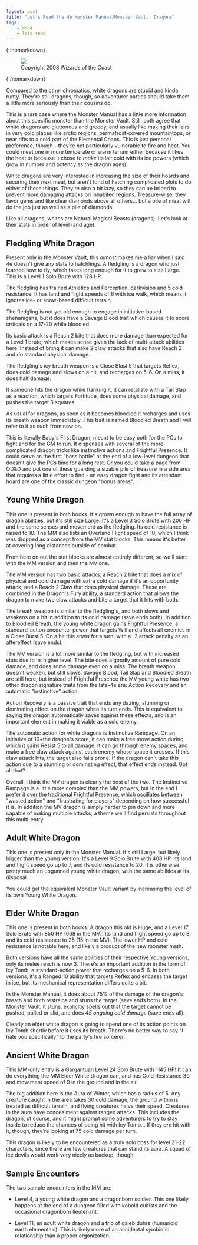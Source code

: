 ```yaml
---
layout: post
title: "Let's Read the 4e Monster Manual/Monster Vault: Dragons"
tags:
    - dnd4
    - lets-read
---
```



{::nomarkdown}
<figure class="center">
  <img src="{{ "/assets/wir-mm-4e-white-dragon.png" | absolute_url }}"/>
  <figcaption>
    Copyright 2008 Wizards of the Coast
  </figcaption>
</figure>
{:/nomarkdown}

Compared to the other chromatics, white dragons are stupid and kinda
runty. They're still dragons, though, so adventurer parties should take them a
little more seriously than their cousins do.

This is a rare case where the Monster Manual has a little more information about
this specific monster than the Monster Vault. Still, both agree that white
dragons are gluttonous and greedy, and usually like making their lairs in very
cold places like arctic regions, permafrost-covered mountaintops, or near rifts
to a cold part of the Elemental Chaos. This is just personal preference,
though - they're not particularly vulnerable to fire and heat. You could meet
one in more temperate or warm terrain either because it likes the heat or
because it chose to _make_ its lair cold with its ice powers (which grow in
number and potency as the dragon ages).

White dragons are very interested in increasing the size of their hoards and
securing their next meal, but aren't fond of hatching complicated plots to do
either of those things. They're also a bit lazy, so they can be bribed to
prevent more damaging attacks on inhabited regions. Treasure-wise, they favor
gems and like clear diamonds above all others... but a pile of meat will do the
job just as well as a pile of diamonds.

Like all dragons, whites are Natural Magical Beasts (dragons). Let's look at
their stats in order of level (and age).

## Fledgling White Dragon

Present only in the Monster Vault, this _almost_ makes me a liar when I said 4e
doesn't give any stats to hatchlings. A fledgling is a dragon who just learned
how to fly, which takes long enough for it to grow to size Large. This is a
Level 1 Solo Brute with 128 HP.

The fledgling has trained Athletics and Perception, darkvision and 5 cold
resistance. It has land and flight speeds of 6 with ice walk, which means it
ignores ice- or snow-based difficult terrain.

The fledgling is not yet old enough to engage in initiative-based shenanigans,
but it does have a Savage Blood trait which causes it to score criticals on a
17-20 while bloodied.

Its basic attack is a Reach 2 bite that does more damage than expected for a
Level 1 brute, which makes sense given the lack of multi-attack abilities
here. Instead of biting it can make 2 claw attacks that also have Reach 2 and do
standard physical damage.

The fledgling's icy breath weapon is a Close Blast 5 that targets Reflex, does
cold damage and slows on a hit, and recharges on 5-6. On a miss, it does half
damage.

It someone hits the dragon while flanking it, it can retaliate with a Tail Slap
as a reaction, which targets Fortitude, does some physical damage, and pushes
the target 3 squares.

As usual for dragons, as soon as it becomes bloodied it recharges and uses its
breath weapon immediately. This trait is named Bloodied Breath and I will refer
to it as such from now on.

This is literally Baby's First Dragon, meant to be easy both for the PCs to
fight and for the GM to run. It dispenses with several of the more complicated
dragon tricks like instinctive actions and Frightful Presence. It could serve as
the first "boss battle" at the end of a low-level dungeon that doesn't give the
PCs time for a long rest. Or you could take a page from OD&D and put one of
these guarding a sizable pile of treasure in a side area that requires a little
effort to find - an easy dragon fight and its attendant hoard are one of the
classic dungeon "bonus areas".

## Young White Dragon

This one is present in both books. It's grown enough to have the full array of
dragon abilities, but it's still size Large. It's a Level 3 Solo Brute with 200
HP and the same senses and movement as the fledgling. Its cold resistance is
raised to 10. The MM also lists an Overland Flight speed of 10, which I think
was dropped as a concept from the MV stat blocks. This means it's better at
covering long distances outside of combat.

From here on out the stat blocks are almost entirely different, so we'll start
with the MM version and then the MV one.

The MM version has two basic attacks: a Reach 2 bite that does a mix of physical
and cold damage with extra cold damage if it's an opportunity attack; and a
Reach 2 Claw that does physical damage. These are combined in the Dragon's Fury
ability, a standard action that allows the dragon to make two claw attacks and
bite a target that it hits with both.

The breath weapon is similar to the fledgling's, and both slows and weakens on a
hit in addition to its cold damage (save ends both). In addition to Bloodied
Breath, the young white dragon gains Frightful Presence, a standard-action
encounter power that targets Will and affects all enemies in a Close Burst 5. On
a hit this _stuns_ for a turn, with a -2 attack penalty as an aftereffect (save
ends).

The MV version is a lot more similar to the fledgling, but with increased stats
due to its higher level. The bite does a goodly amount of pure cold damage, and
does some damage even on a miss. The breath weapon doesn't weaken, but still
slows. Savage Blood, Tail Slap and Bloodied Breath are still here, but instead
of Frightful Presence the MV young white has two other dragon signature traits
from the late-4e era: Action Recovery and an automatic "instinctive" action.

Action Recovery is a passive trait that ends any dazing, stunning or dominating
effect on the dragon when its turn ends. This is equivalent to saying the dragon
automatically saves against these effects, and is an important element in making
it viable as a solo enemy.

The automatic action for white dragons is Instinctive Rampage. On an initiative
of 10+the dragon's score, it can make a free move action during which it gains
Resist 5 to all damage. It can go through enemy spaces, and make a free claw
attack against each enemy whose space it crosses. If this claw attack hits, the
target also falls prone. If the dragon can't take this action due to a stunning
or dominating effect, that effect ends instead. Got all that?

Overall, I think the MV dragon is clearly the best of the two. The Instinctive
Rampage is a little more complex than the MM powers, but in the end I prefer it
over the traditional Frightful Presence, which oscillates between "wasted
action" and "frustrating for players" depending on how successful it is. In
addition the MV dragon is simply harder to pin down and more capable of making
multiple attacks, a theme we'll find persists throughout this multi-entry.

## Adult White Dragon

This one is present only in the Monster Manual. It's still Large, but likely
bigger than the young version. It's a Level 9 Solo Brute with 408 HP. Its land
and flight speed go up to 7, and its cold resistance to 20. It is otherwise
pretty much an upgunned young white dragon, with the same abilities at its
disposal.

You could get the equivalent Monster Vault variant by increasing the level of
its own Young White Dragon.

## Elder White Dragon

This one is present in both books. A dragon this old is Huge, and a Level 17
Solo Brute with 850 HP (668 in the MV). Its land and flight speed go up to 8,
and its cold resistance to 25 (15 in the MV). The lower HP and cold resistance
is notable here, and likely a product of the new monster math.

Both versions have all the same abilities of their respective Young versions,
only its melee reach is now 3.  There's an important addition in the form of Icy
Tomb, a standard-action power that recharges on a 5-6. In both versions, it's a
Ranged 10 ability that targets Reflex and encases the target in ice, but its
mechanical representation differs quite a bit.

In the Monster Manual, it does about 75% of the damage of the dragon's breath
and both restrains and stuns the target (save ends both). In the Monster Vault,
it stuns, explicitly spells out that the target cannot be pushed, pulled or
slid, and does _45 ongoing cold damage_ (save ends all).

Clearly an elder white dragon is going to spend one of its action points on Icy
Tomb shortly before it uses its breath. There's no better way to say "I hate
you specifically" to the party's fire sorcerer.

## Ancient White Dragon

This MM-only entry is a Gargantuan Level 24 Solo Brute with 1145 HP! It can do
everything the MM Elder White Dragon can, and has Cold Resistance 30 and
movement speed of 9 in the ground and in the air.

The big addition here is the Aura of Winter, which has a radius of 5. Any
creature caught in the area takes 30 cold damage, the ground within is treated
as difficult terrain, and flying creatures halve their speed. Creatures in the
aura have concealment against ranged attacks. This includes the dragon, of
course, and it might prompt some adventurers to try to stay inside to reduce the
chances of being hit with Icy Tomb... If they _are_ hit with it, though, they're
looking at 75 cold damage per turn.

This dragon is likely to be encountered as a truly solo boss for level 21-22
characters, since there are few creatures that can stand its aura. A squad of
ice devils would work very nicely as backup, though.

## Sample Encounters

The two sample encouinters in the MM are:

- Level 4, a young white dragon and a dragonborn soldier. This one likely
  happens at the end of a dungeon filled with kobold cultists and the occasional
  dragonborn lieutenant.

- Level 11, an adult white dragon and a trio of galeb duhrs (humanoid earth
  elementals). This is likely more of an accidental symbiotic relationship than
  a proper organization.
